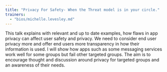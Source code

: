 ```yaml
---
title: "Privacy For Safety- When the Threat model is in your circle."
trainers:
  - "bios/michelle.levesley.md"
---
```

This talk explains with relevant and up to date examples, how flaws in app privacy can affect user safety and privacy.  We need to consider end user privacy more and offer end users more transparency in how their information is used. I will show how apps such as some messaging services work well for some groups but fail other targeted groups.  The aim is to encourage thought and discussion around privacy for targeted groups and an awareness of their needs.